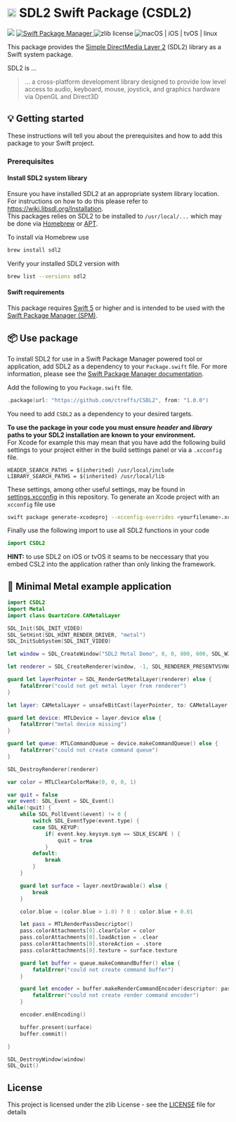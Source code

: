# <img src="https://www.libsdl.org/media/SDL_logo.png" height="20" max-width="90%" alt="SDL2" /> SDL2 Swift Package (CSDL2)

<p align="left">
    <img src="https://img.shields.io/badge/Swift-5+-brightgreen.svg" />
    <a href="https://swift.org/package-manager">
        <img src="https://img.shields.io/badge/spm-compatible-brightgreen.svg?style=flat" alt="Swift Package Manager" />
    </a>
    <img src="https://img.shields.io/badge/license-zlib-brightgreen.svg" alt="zlib license" />
     <img src="https://img.shields.io/badge/platforms-macOS%20|%20iOS%20|%20tvOS%20|%20linux-brightgreen.svg?style=flat" alt="macOS | iOS | tvOS | linux" />
</p>


This package provides the [Simple DirectMedia Layer 2](https://www.libsdl.org) (SDL2) library as a Swift system package.

SDL2 is ...
> ... a cross-platform development library designed to provide low level access to audio, keyboard, mouse, joystick, and graphics hardware via OpenGL and Direct3D

## 💡 Getting started

These instructions will tell you about the prerequisites and how to add this package to your Swift project.

### Prerequisites

#### Install SDL2 system library

Ensure you have installed SDL2 at an appropriate system library location. For instructions on how to do this please refer to <https://wiki.libsdl.org/Installation>.  
This packages relies on SDL2 to be installed to `/usr/local/...` which may be done via [Homebrew](https://brew.sh/) or [APT](https://linux.die.net/man/8/apt-get).

To install via Homebrew use 

```sh
brew install sdl2
```

Verify your installed SDL2 version with

```sh
brew list --versions sdl2
```


#### Swift requirements

This package requires [Swift 5](https://swift.org/download/) or higher and is intended to be used with the [Swift Package Manager (SPM)](https://swift.org/package-manager/).

## 📦 Use package

To install SDL2 for use in a Swift Package Manager powered tool or application, add SDL2 as a dependency to your `Package.swift` file. For more information, please see the [Swift Package Manager documentation](https://github.com/apple/swift-package-manager/tree/master/Documentation).


Add the following to you `Package.swift` file.

```swift
.package(url: "https://github.com/ctreffs/CSDL2", from: "1.0.0")
```
You need to add `CSDL2` as a dependency to your desired targets.

**To use the package in your code you must ensure *header* and *library* paths to your SDL2 installation are known to your environment.**   
For Xcode for example this may mean that you have add the following build settings to your project either in the build settings panel or via a `.xcconfig` file.

```xcconfig
HEADER_SEARCH_PATHS = $(inherited) /usr/local/include
LIBRARY_SEARCH_PATHS = $(inherited) /usr/local/lib
```

These settings, among other useful settings, may be found in [settings.xcconfig](settings.xcconfig) in this repository.
To generate an Xcode project with an `xcconfig` file use 

```sh
swift package generate-xcodeproj --xcconfig-overrides <yourfilename>.xcconfig
```

Finally use the following import to use all SDL2 functions in your code

```swift
import CSDL2

```

**HINT:** to use SDL2 on iOS or tvOS it seams to be neccessary that you embed CSL2 into the application rather than only linking the framework.


## 🤘 Minimal Metal example application


```swift
import CSDL2
import Metal
import class QuartzCore.CAMetalLayer

SDL_Init(SDL_INIT_VIDEO)
SDL_SetHint(SDL_HINT_RENDER_DRIVER, "metal")
SDL_InitSubSystem(SDL_INIT_VIDEO)

let window = SDL_CreateWindow("SDL2 Metal Demo", 0, 0, 800, 600, SDL_WINDOW_SHOWN.rawValue | SDL_WINDOW_ALLOW_HIGHDPI.rawValue)

let renderer = SDL_CreateRenderer(window, -1, SDL_RENDERER_PRESENTVSYNC.rawValue)

guard let layerPointer = SDL_RenderGetMetalLayer(renderer) else {
    fatalError("could not get metal layer from renderer")
}

let layer: CAMetalLayer = unsafeBitCast(layerPointer, to: CAMetalLayer.self)

guard let device: MTLDevice = layer.device else {
    fatalError("metal device missing")
}

guard let queue: MTLCommandQueue = device.makeCommandQueue() else {
    fatalError("could not create command queue")
}

SDL_DestroyRenderer(renderer)

var color = MTLClearColorMake(0, 0, 0, 1)

var quit = false
var event: SDL_Event = SDL_Event()
while(!quit) {
    while SDL_PollEvent(&event) != 0 {
        switch SDL_EventType(event.type) {
        case SDL_KEYUP:
            if( event.key.keysym.sym == SDLK_ESCAPE ) {
                quit = true
            }
        default:
            break
        }
    }

    guard let surface = layer.nextDrawable() else {
        break
    }

    color.blue = (color.blue > 1.0) ? 0 : color.blue + 0.01

    let pass = MTLRenderPassDescriptor()
    pass.colorAttachments[0].clearColor = color
    pass.colorAttachments[0].loadAction = .clear
    pass.colorAttachments[0].storeAction = .store
    pass.colorAttachments[0].texture = surface.texture

    guard let buffer = queue.makeCommandBuffer() else {
        fatalError("could not create command buffer")
    }

    guard let encoder = buffer.makeRenderCommandEncoder(descriptor: pass) else {
        fatalError("could not create render command encoder")
    }

    encoder.endEncoding()

    buffer.present(surface)
    buffer.commit()

}

SDL_DestroyWindow(window)
SDL_Quit()
```

## License

This project is licensed under the zlib License - see the [LICENSE](LICENSE) file for details
